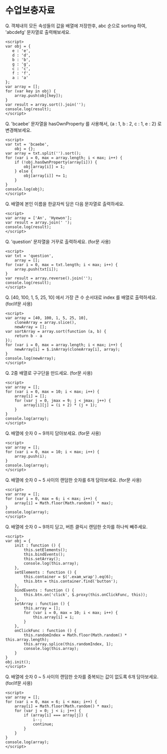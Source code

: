 # 수업보충자료

Q. 객체내의 모든 속성들의 값을 배열에 저장한후, abc 순으로 sorting 하여, 'abcdefg' 문자열로 출력해보세요.

````
<script>
var obj = {
   e : 'e',
   d : 'd',
   b : 'b',
   g : 'g',
   c : 'c',
   f : 'f',
   a : 'a'
};
var array = [];
for (var key in obj) {
    array.push(obj[key]);
}
var result = array.sort().join('');
console.log(result);
</script>
````

Q. 'bcaebe' 문자열을 hasOwnProperty 를 사용해서, {a : 1, b : 2, c : 1, e : 2} 로 변경해보세요.

````
<script>
var txt = 'bcaebe',
    obj = {};
var array = txt.split('').sort();
for (var i = 0, max = array.length; i < max; i++) {
    if (!obj.hasOwnProperty(array[i])) {
        obj[array[i]] = 1;
    } else {
        obj[array[i]] += 1;
    }
}
console.log(obj);
</script>
````

Q. 배열에 본인 이름을 한글자씩 담은 다음 문자열로 출력하세요.

````
<script>
var array = ['An', 'Hyewon'];
var result = array.join(' ');
console.log(result);
</script>
````

Q. 'question' 문자열을 거꾸로 출력하세요. (for문 사용)

````
<script>
var txt = 'question',
    array = [];
for (var i = 0, max = txt.length; i < max; i++) {
    array.push(txt[i]);
}
var result = array.reverse().join('');
console.log(result);
</script>
````

Q. [40, 100, 1, 5, 25, 10] 에서 가장 큰 수 순서대로 index 를 배열로 출력하세요. (for/if문 사용)

````
<script>
var array = [40, 100, 1, 5, 25, 10],
    cloneArray = array.slice(),
    newArray = [];
var sortArray = array.sort(function (a, b) {
    return b - a
});
for (var i = 0, max = array.length; i < max; i++) {
    newArray[i] = $.inArray(cloneArray[i], array);
}
console.log(newArray);
</script>
````

Q. 2중 배열로 구구단을 만드세요. (for문 사용)

````
<script>
var array = [];
for (var i = 0, max = 10; i < max; i++) {
    array[i] = [];
    for (var j = 0, jmax = 9; j < jmax; j++) {
        array[i][j] = (i + 2) * (j + 1);
    }
}
console.log(array);
</script>
````

Q. 배열에 숫자 0 ~ 9까지 담아보세요. (for문 사용)

````
<script>
var array = [];
for (var i = 0, max = 10; i < max; i++) {
    array.push(i);
}
console.log(array);
</script>
````

Q. 배열에 숫자 0 ~ 5 사이의 랜덤한 숫자를 6개 담아보세요. (for문 사용)

````
<script>
var array = [];
for (var i = 0, max = 6; i < max; i++) {
    array[i] = Math.floor(Math.random() * max);
}
console.log(array);
</script>
````

Q. 배열에 숫자 0 ~ 9까지 담고, 버튼 클릭시 랜덤한 숫자를 하나씩 빼주세요.

````
<script>
var obj = {
    init : function () {
        this.setElements();
        this.bindEvents();
        this.setArray();
        console.log(this.array);
    },
    setElements : function () {
        this.container = $('.exam_wrap').eq(6);
        this.btn = this.container.find('button');
    },
    bindEvents : function () {
        this.btn.on('click', $.proxy(this.onClickFunc, this));
    },
    setArray : function () {
        this.array = [];
        for (var i = 0, max = 10; i < max; i++) {
            this.array[i] = i;
        }
    },
    onClickFunc : function () {
        this.randomIndex = Math.floor(Math.random() * this.array.length);
        this.array.splice(this.randomIndex, 1);
        console.log(this.array);
    }
}
obj.init();
</script>
````

Q. 배열에 숫자 0 ~ 5 사이의 랜덤한 숫자를 중복되는 값이 없도록 6개 담아보세요. (for/if문 사용)

````
<script>
var array = [];
for (var i = 0, max = 6; i < max; i++) {
    array[i] = Math.floor(Math.random() * max);
    for (var j = 0; j < i; j++) {
        if (array[i] === array[j]) {
            i--;
            continue;
        }
    }
}
console.log(array);
</script>
````